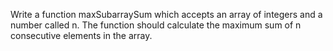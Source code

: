Write a function maxSubarraySum which accepts an array of integers and a number called n. The function should calculate the maximum sum of n consecutive elements in the array.